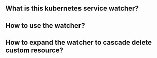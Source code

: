 ## What is this kubernetes service watcher?

## How to use the watcher?

## How to expand the watcher to cascade delete custom resource?



